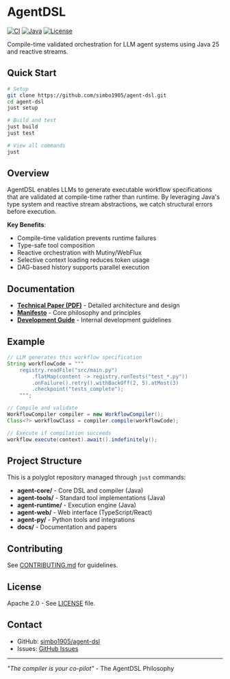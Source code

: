 # AgentDSL

[![CI](https://github.com/simbo1905/agent-dsl/actions/workflows/ci.yml/badge.svg)](https://github.com/simbo1905/agent-dsl/actions/workflows/ci.yml)
[![Java](https://img.shields.io/badge/Java-24-orange)](https://openjdk.org/projects/jdk/24/)
[![License](https://img.shields.io/badge/License-Apache%202.0-blue.svg)](https://opensource.org/licenses/Apache-2.0)

Compile-time validated orchestration for LLM agent systems using Java 25 and reactive streams.

## Quick Start

```bash
# Setup
git clone https://github.com/simbo1905/agent-dsl.git
cd agent-dsl
just setup

# Build and test
just build
just test

# View all commands
just
```

## Overview

AgentDSL enables LLMs to generate executable workflow specifications that are validated at compile-time rather than runtime. By leveraging Java's type system and reactive stream abstractions, we catch structural errors before execution.

**Key Benefits**:
- Compile-time validation prevents runtime failures
- Type-safe tool composition
- Reactive orchestration with Mutiny/WebFlux
- Selective context loading reduces token usage
- DAG-based history supports parallel execution

## Documentation

- **[Technical Paper (PDF)](docs/agent-os-java.pdf)** - Detailed architecture and design
- **[Manifesto](AGENT_OS_MANIFESTO.md)** - Core philosophy and principles
- **[Development Guide](CLAUDE.md)** - Internal development guidelines

## Example

```java
// LLM generates this workflow specification
String workflowCode = """
    registry.readFile("src/main.py")
        .flatMap(content -> registry.runTests("test_*.py"))
        .onFailure().retry().withBackOff(2, 5).atMost(3)
        .checkpoint("tests_complete");
    """;

// Compile and validate
WorkflowCompiler compiler = new WorkflowCompiler();
Class<?> workflowClass = compiler.compile(workflowCode);

// Execute if compilation succeeds
workflow.execute(context).await().indefinitely();
```

## Project Structure

This is a polyglot repository managed through `just` commands:
- **agent-core/** - Core DSL and compiler (Java)
- **agent-tools/** - Standard tool implementations (Java)
- **agent-runtime/** - Execution engine (Java)
- **agent-web/** - Web interface (TypeScript/React)
- **agent-py/** - Python tools and integrations
- **docs/** - Documentation and papers

## Contributing

See [CONTRIBUTING.md](CONTRIBUTING.md) for guidelines.

## License

Apache 2.0 - See [LICENSE](LICENSE) file.

## Contact

- GitHub: [simbo1905/agent-dsl](https://github.com/simbo1905/agent-dsl)
- Issues: [GitHub Issues](https://github.com/simbo1905/agent-dsl/issues)

---

*"The compiler is your co-pilot"* - The AgentDSL Philosophy
